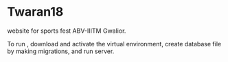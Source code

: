 # Twaran18
website for sports fest ABV-IIITM Gwalior.

To run , download and activate the virtual environment, create database file by making migrations, and run server.
